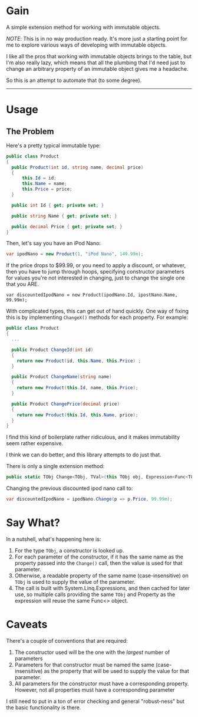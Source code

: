 Gain
====

A simple extension method for working with immutable objects.

*NOTE*: This is in no way production ready. It's more just a starting point for
me to explore various ways of developing with immutable objects.

I like all the pros that working with immutable objects brings to the table, but
I'm also really lazy, which means that all the plumbing that I'd need just to
change an arbitrary property of an immutable object gives me a headache.

So this is an attempt to automate that (to some degree).

--------------------------------------------------------------------------------

Usage
=====

The Problem
-----------

Here's a pretty typical immutable type:


```csharp
public class Product
{
  public Product(int id, string name, decimal price)
  {
      this.Id = id;
      this.Name = name;
      this.Price = price;
  }

  public int Id { get; private set; }

  public string Name { get; private set; }

  public decimal Price { get; private set; }
}
```

Then, let's say you have an iPod Nano:

```csharp
var ipodNano = new Product(1, "iPod Nano", 149.99m);
```

If the price drops to $99.99, or you need to apply a discount, or whatever, then
you have to jump through hoops, specifying constructor parameters for values
you're not interested in changing, just to change the single one that you ARE.

    var discountedIpodNano = new Product(ipodNano.Id, ipostNano.Name, 99.99m);

With complicated types, this can get out of hand quickly. One way of fixing this 
is by implementing `ChangeX()` methods for each property. For example:

```csharp
public class Product
{
  ...

  public Product ChangeId(int id)
  {
    return new Product(id, this.Name, this.Price) ;
  }

  public Product ChangeName(string name)
  {
    return new Product(this.Id, name, this.Price);
  }

  public Product ChangePrice(decimal price)
  {
    return new Product(this.Id, this.Name, price);
  }
}
```

I find this kind of boilerplate rather ridiculous, and it makes immutability seem
rather expensive.

I think we can do better, and this library attempts to do just that.

There is only a single extension method:

```csharp
public static TObj Change<TObj, TVal>(this TObj obj, Expression<Func<TObj, TVal>> expr, TVal newVal);
```

Changing the previous discounted ipod nano call to:

```csharp
var discountedIpodNano = ipodNano.Change(p => p.Price, 99.99m);
```

Say What?
=========

In a nutshell, what's happening here is:

1. For the type `TObj`, a constructor is looked up.
2. For each parameter of the constructor, if it has the same name as the property passed into 
   the `Change()` call, then the value is used for that parameter.
3. Otherwise, a readable property of the same name (case-insensitive) on `TObj` is used to supply the value
   of the parameter. 
4. The call is built with System.Linq.Expressions, and then cached for later use, so multiple calls
   providing the same `TObj` and Property as the expression will reuse the same Func<> object.

Caveats
=======

There's a couple of conventions that are required:

1. The constructor used will be the one with the _largest_
number of parameters
2. Parameters for that constructor must be named the same (case-insensitive) as
the property that will be used to supply the value for that parameter.
3. All parameters for the constructor must have a corresponding property.
However, not all properties must have a corresponding parameter

I still need to put in a ton of error checking and general "robust-ness" but the basic functionality is there.